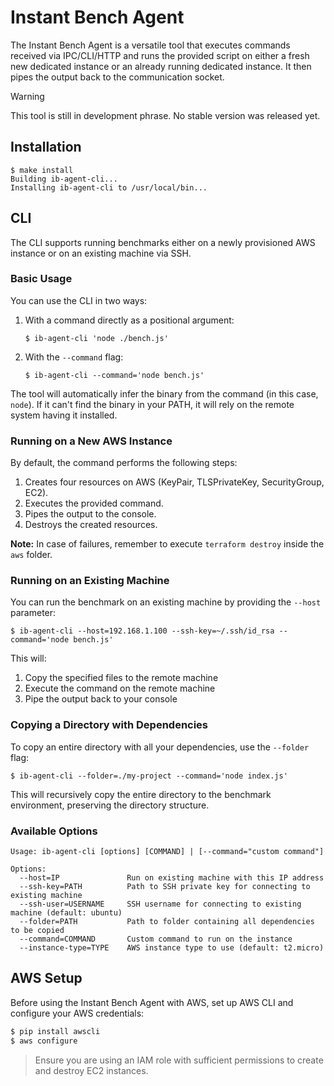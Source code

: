 # Instant Bench Agent

The Instant Bench Agent is a versatile tool that executes commands received via IPC/CLI/HTTP and runs the provided script on either a fresh new dedicated instance or an already running dedicated instance. It then pipes the output back to the communication socket.

> [!WARNING]
> This tool is still in development phrase. No stable version was released yet.

## Installation

```console
$ make install
Building ib-agent-cli...
Installing ib-agent-cli to /usr/local/bin...
```

## CLI

The CLI supports running benchmarks either on a newly provisioned AWS instance or on an existing machine via SSH.

### Basic Usage

You can use the CLI in two ways:

1. With a command directly as a positional argument:
   ```console
   $ ib-agent-cli 'node ./bench.js'
   ```

2. With the `--command` flag:
   ```console
   $ ib-agent-cli --command='node bench.js'
   ```

The tool will automatically infer the binary from the command (in this case, `node`). If it can't find the binary in your PATH, it will rely on the remote system having it installed.

### Running on a New AWS Instance

By default, the command performs the following steps:

1. Creates four resources on AWS (KeyPair, TLSPrivateKey, SecurityGroup, EC2).
2. Executes the provided command.
3. Pipes the output to the console.
4. Destroys the created resources.

**Note:** In case of failures, remember to execute `terraform destroy` inside the `aws` folder.

### Running on an Existing Machine

You can run the benchmark on an existing machine by providing the `--host` parameter:

```console
$ ib-agent-cli --host=192.168.1.100 --ssh-key=~/.ssh/id_rsa --command='node bench.js'
```

This will:
1. Copy the specified files to the remote machine
2. Execute the command on the remote machine
3. Pipe the output back to your console

### Copying a Directory with Dependencies

To copy an entire directory with all your dependencies, use the `--folder` flag:

```console
$ ib-agent-cli --folder=./my-project --command='node index.js'
```

This will recursively copy the entire directory to the benchmark environment, preserving the directory structure.

### Available Options

```
Usage: ib-agent-cli [options] [COMMAND] | [--command="custom command"]

Options:
  --host=IP               Run on existing machine with this IP address
  --ssh-key=PATH          Path to SSH private key for connecting to existing machine
  --ssh-user=USERNAME     SSH username for connecting to existing machine (default: ubuntu)
  --folder=PATH           Path to folder containing all dependencies to be copied
  --command=COMMAND       Custom command to run on the instance
  --instance-type=TYPE    AWS instance type to use (default: t2.micro)
```

## AWS Setup

Before using the Instant Bench Agent with AWS, set up AWS CLI and configure your AWS credentials:

```bash
$ pip install awscli
$ aws configure
```

> Ensure you are using an IAM role with sufficient permissions to create and destroy EC2 instances.
